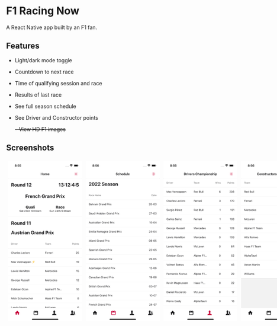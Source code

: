 # F1 Racing Now

A React Native app built by an F1 fan.

## Features

- Light/dark mode toggle
- Countdown to next race
- Time of qualifying session and race
- Results of last race
- See full season schedule
- See Driver and Constructor points

  <s>- View HD F1 images</s>

## Screenshots

<div style="display: flex">
  <img src="./screenshots/Home.png" width="200" style="margin: 5px"/>
  <img src="./screenshots/Schedule.png" width="200" style="margin: 5px"/> 
  <img src="./screenshots/Drivers.png" width="200" style="margin: 5px"/> 
  <img src="./screenshots/Constructors.png" width="200" style="margin: 5px"/>
</div>

